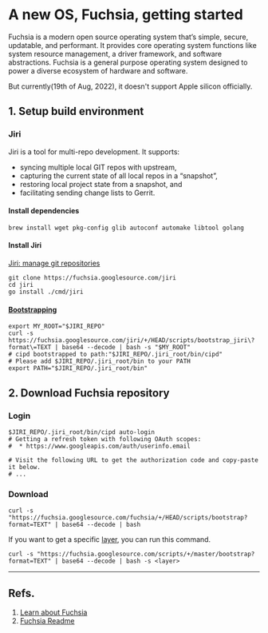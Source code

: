 # A new OS, Fuchsia, getting started

Fuchsia is a modern open source operating system that’s simple, secure, updatable, and performant. It provides core operating system functions like system resource management, a driver framework, and software abstractions. Fuchsia is a general purpose operating system designed to power a diverse ecosystem of hardware and software.

But currently(19th of Aug, 2022), it doesn't support Apple silicon officially.

## 1. Setup build environment
### Jiri
Jiri is a tool for multi-repo development. It supports:

- syncing multiple local GIT repos with upstream,
- capturing the current state of all local repos in a “snapshot”,
- restoring local project state from a snapshot, and
- facilitating sending change lists to Gerrit.

#### Install dependencies
```shell
brew install wget pkg-config glib autoconf automake libtool golang
```

#### Install Jiri
[Jiri: manage git repositories](https://fuchsia.googlesource.com/jiri)
```shell
git clone https://fuchsia.googlesource.com/jiri
cd jiri
go install ./cmd/jiri
```

#### [Bootstrapping](https://fuchsia.googlesource.com/jiri#bootstrapping)
```shell
export MY_ROOT="$JIRI_REPO"
curl -s https://fuchsia.googlesource.com/jiri/+/HEAD/scripts/bootstrap_jiri\?format\=TEXT | base64 --decode | bash -s "$MY_ROOT"
# cipd bootstrapped to path:"$JIRI_REPO/.jiri_root/bin/cipd"
# Please add $JIRI_REPO/.jiri_root/bin to your PATH
export PATH="$JIRI_REPO/.jiri_root/bin"
```

## 2. Download Fuchsia repository
### Login
```shell
$JIRI_REPO/.jiri_root/bin/cipd auto-login
# Getting a refresh token with following OAuth scopes:
#  * https://www.googleapis.com/auth/userinfo.email

# Visit the following URL to get the authorization code and copy-paste it below.
# ...
```

### Download
```shell
curl -s "https://fuchsia.googlesource.com/fuchsia/+/HEAD/scripts/bootstrap?format=TEXT" | base64 --decode | bash
```

If you want to get a specific [layer](https://fuchsia.googlesource.com/docs/+/ea2fce2874556205204d3ef70c60e25074dc7ffd/development/source_code/layers.md), you can run this command.

```shell
curl -s "https://fuchsia.googlesource.com/scripts/+/master/bootstrap?format=TEXT" | base64 --decode | bash -s <layer>
```

---

## Refs.
1) [Learn about Fuchsia](https://fuchsia.dev/fuchsia-src/get-started/sdk/learn/intro)
2) [Fuchsia Readme](https://fuchsia.googlesource.com/docs/+/ea2fce2874556205204d3ef70c60e25074dc7ffd/README.md)
